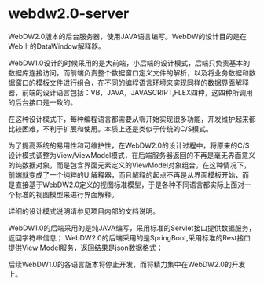 # webdw2.0-server
WebDW2.0版本的后台服务器，使用JAVA语言编写。WebDW的设计目的是在Web上的DataWindow解释器。

WebDW1.0设计的时候采用的是大前端，小后端的设计模式，后端只负责基本的数据库连接访问，而前端负责整个数据窗口定义文件的解析，以及将业务数据和数据窗口的模板文件进行组合，在不同的编程语言环境来实现同样的数据界面解释器，前端的设计语言包括：VB，JAVA，JAVASCRIPT,FLEX四种，这四种所调用的后台接口是一致的。

在这种设计模式下，每种编程语言都需要从零开始实现很多功能，开发维护起来都比较困难，不利于扩展和使用。本质上还是类似于传统的C/S模式。

为了提高系统的易用性和可维护性，在WebDW2.0的设计过程中，将原来的C/S设计模式调整为View/ViewModel模式，在后端服务器返回的不再是毫无界面意义的纯数据对象，而是包含界面元素定义的ViewModel对象组合，在这种情况下，前端就变成了一个纯粹的UI解释器，而且解释的起点不再是从界面模板开始，而是直接基于WebDW2.0定义的视图标准模型，于是各种不同语言都实际上面对一个标准的视图模型来进行界面解释。

详细的设计模式说明请参见项目内部的文档说明。

WebDW1.0的后端采用的是纯JAVA编写，采用标准的Servlet接口提供数据服务，返回字符串信息；
WebDW2.0的后端采用的是SpringBoot,采用标准的Rest接口提供View Model服务，返回结果是json数据格式；

后续WebDW1.0的各语言版本将停止开发，而将精力集中在WebDW2.0的开发上。
